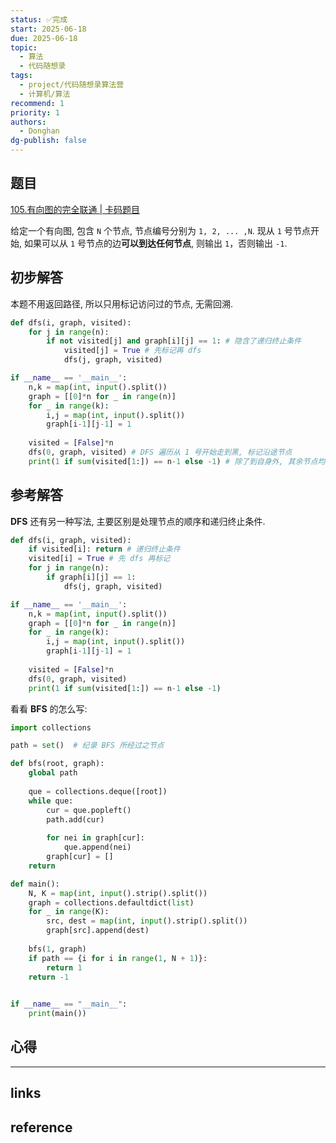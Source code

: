 ```yaml
---
status: ✅完成
start: 2025-06-18
due: 2025-06-18
topic:
  - 算法
  - 代码随想录
tags:
  - project/代码随想录算法营
  - 计算机/算法
recommend: 1
priority: 1
authors:
  - Donghan
dg-publish: false
---
```

## 题目
[105.有向图的完全联通 | 卡码题目](https://kamacoder.com/problempage.php?pid=1177)

给定一个有向图, 包含 `N` 个节点, 节点编号分别为 `1, 2, ... ,N`. 现从 `1` 号节点开始, 如果可以从 `1` 号节点的边**可以到达任何节点**, 则输出 `1`，否则输出 `-1`.
## 初步解答
本题不用返回路径, 所以只用标记访问过的节点, 无需回溯.
```python
def dfs(i, graph, visited):
    for j in range(n):
        if not visited[j] and graph[i][j] == 1: # 隐含了递归终止条件
            visited[j] = True # 先标记再 dfs
            dfs(j, graph, visited)

if __name__ == '__main__':
    n,k = map(int, input().split())
    graph = [[0]*n for _ in range(n)]
    for _ in range(k):
        i,j = map(int, input().split())
        graph[i-1][j-1] = 1
    
    visited = [False]*n
    dfs(0, graph, visited) # DFS 遍历从 1 号开始走到黑, 标记沿途节点
    print(1 if sum(visited[1:]) == n-1 else -1) # 除了到自身外, 其余节点均可达
```
## 参考解答
**DFS** 还有另一种写法, 主要区别是处理节点的顺序和递归终止条件.
```python
def dfs(i, graph, visited):
    if visited[i]: return # 递归终止条件
    visited[i] = True # 先 dfs 再标记
    for j in range(n):
        if graph[i][j] == 1:
            dfs(j, graph, visited)

if __name__ == '__main__':
    n,k = map(int, input().split())
    graph = [[0]*n for _ in range(n)]
    for _ in range(k):
        i,j = map(int, input().split())
        graph[i-1][j-1] = 1
    
    visited = [False]*n
    dfs(0, graph, visited)
    print(1 if sum(visited[1:]) == n-1 else -1)
```

看看 **BFS** 的怎么写:
```python
import collections

path = set()  # 纪录 BFS 所经过之节点

def bfs(root, graph):
    global path
    
    que = collections.deque([root])
    while que:
        cur = que.popleft()
        path.add(cur)
        
        for nei in graph[cur]:
            que.append(nei)
        graph[cur] = []
    return

def main():
    N, K = map(int, input().strip().split())
    graph = collections.defaultdict(list)
    for _ in range(K):
        src, dest = map(int, input().strip().split())
        graph[src].append(dest)
    
    bfs(1, graph)
    if path == {i for i in range(1, N + 1)}:
        return 1
    return -1
        

if __name__ == "__main__":
    print(main())
```

## 心得

---
## links


## reference
